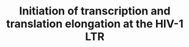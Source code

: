 ---
annotations:
- id: DOID:526
  parent: disease by infectious agent
  type: Disease Ontology
  value: human immunodeficiency virus infectious disease
authors:
- Khanspers
- MaintBot
- AMTan
description: Following cellular activation or drug treatment, NFAT and NF-kB translocate
  to the nucleus and bind sites at the HIV-1 LTR. NFAT and NF-kB recruit p300/CBP
  to the LTR, resulting in acetylation of histone tails and transcriptional activation.
  In the case of NF-kB, proteosomal degradation of IkBa permits NF-kB translocation
  and displacement of the p50 homodimers. This is followed by Tat- dependent elongation
  in which Tat recruits the P-TEFb complex to TAR. Cdk9 phosphorylates the CTD of
  RNA Pol II, resulting in increased processivity. P-TEFb phosphorylates DSIF and
  NELF, resulting in removal of NELF from Pol II and converting DSIF into a positive
  elongation factor, thereby promoting productive elongation.  Data nodes in blue
  represent HIV proteins.  Proteins on this pathway have targeted assays available
  via the [https://assays.cancer.gov/available_assays?wp_id=WP3414 CPTAC Assay Portal]
last-edited: 2019-09-17
ndex: cd1e936c-8b66-11eb-9e72-0ac135e8bacf
organisms:
- Homo sapiens
redirect_from:
- /index.php/Pathway:WP3414
- /instance/WP3414
revision: null
schema-jsonld:
- '@context': https://schema.org/
  '@id': https://wikipathways.github.io/pathways/WP3414.html
  '@type': Dataset
  creator:
    '@type': Organization
    name: WikiPathways
  description: Following cellular activation or drug treatment, NFAT and NF-kB translocate
    to the nucleus and bind sites at the HIV-1 LTR. NFAT and NF-kB recruit p300/CBP
    to the LTR, resulting in acetylation of histone tails and transcriptional activation.
    In the case of NF-kB, proteosomal degradation of IkBa permits NF-kB translocation
    and displacement of the p50 homodimers. This is followed by Tat- dependent elongation
    in which Tat recruits the P-TEFb complex to TAR. Cdk9 phosphorylates the CTD of
    RNA Pol II, resulting in increased processivity. P-TEFb phosphorylates DSIF and
    NELF, resulting in removal of NELF from Pol II and converting DSIF into a positive
    elongation factor, thereby promoting productive elongation.  Data nodes in blue
    represent HIV proteins.  Proteins on this pathway have targeted assays available
    via the [https://assays.cancer.gov/available_assays?wp_id=WP3414 CPTAC Assay Portal]
  keywords:
  - CBP
  - CDK9
  - CycT1
  - HDAC
  - HDAC1
  - HDAC2
  - HDAC3
  - HDAC4
  - HDAC5
  - HDAC7
  - HDAC8
  - HDAC9
  - HEXIM1
  - HMBA
  - Histones
  - IKBA
  - NELFA
  - NELFB
  - NELFCD
  - NELFE
  - NFATC1
  - NFATC2
  - NFATC3
  - NFATC4
  - PPP3CA
  - PPP3CB
  - PPP3CC
  - PPP3R1
  - PPP3R2
  - Prostratin
  - RELA
  - RNA Pol II
  - SP1
  - SUPT4H1
  - SUPT5H
  - Tat
  - Ubiquitin
  - p300
  - p50
  license: CC0
  name: Initiation of transcription and translation elongation at the HIV-1 LTR
seo: CreativeWork
title: Initiation of transcription and translation elongation at the HIV-1 LTR
wpid: WP3414
---